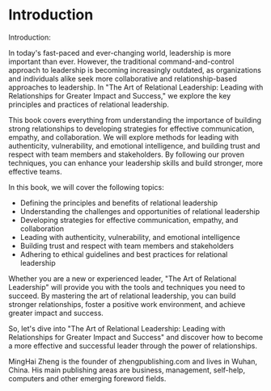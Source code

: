 # Introduction

Introduction:

In today's fast-paced and ever-changing world, leadership is more important than ever. However, the traditional command-and-control approach to leadership is becoming increasingly outdated, as organizations and individuals alike seek more collaborative and relationship-based approaches to leadership. In "The Art of Relational Leadership: Leading with Relationships for Greater Impact and Success," we explore the key principles and practices of relational leadership.

This book covers everything from understanding the importance of building strong relationships to developing strategies for effective communication, empathy, and collaboration. We will explore methods for leading with authenticity, vulnerability, and emotional intelligence, and building trust and respect with team members and stakeholders. By following our proven techniques, you can enhance your leadership skills and build stronger, more effective teams.

In this book, we will cover the following topics:

* Defining the principles and benefits of relational leadership
* Understanding the challenges and opportunities of relational leadership
* Developing strategies for effective communication, empathy, and collaboration
* Leading with authenticity, vulnerability, and emotional intelligence
* Building trust and respect with team members and stakeholders
* Adhering to ethical guidelines and best practices for relational leadership

Whether you are a new or experienced leader, "The Art of Relational Leadership" will provide you with the tools and techniques you need to succeed. By mastering the art of relational leadership, you can build stronger relationships, foster a positive work environment, and achieve greater impact and success.

So, let's dive into "The Art of Relational Leadership: Leading with Relationships for Greater Impact and Success" and discover how to become a more effective and successful leader through the power of relationships.


MingHai Zheng is the founder of zhengpublishing.com and lives in Wuhan, China. His main publishing areas are business, management, self-help, computers and other emerging foreword fields.

